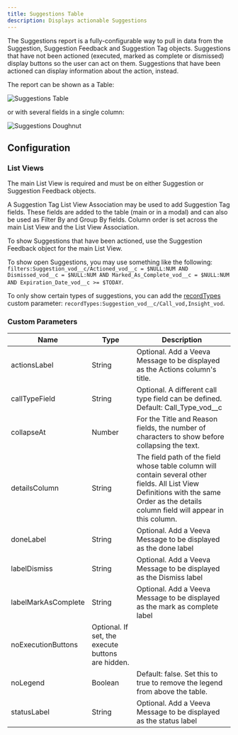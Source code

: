 ```yaml
---
title: Suggestions Table
description: Displays actionable Suggestions
---
```


The Suggestions report is a fully-configurable way to pull in data from the Suggestion, Suggestion Feedback and Suggestion Tag objects. Suggestions that have not been actioned (executed, marked as complete or dismissed) display buttons so the user can act on them. Suggestions that have been actioned can display information about the action, instead.

The report can be shown as a Table:

![Suggestions Table](/static/img/suggestions-table.png "Suggestions Table")

or with several fields in a single column:

![Suggestions Doughnut](/static/img/suggestions-doughnut.png "Suggestions Doughnut")

## Configuration

### List Views

The main List View is required and must be on either Suggestion or Suggestion Feedback objects.

A Suggestion Tag List View Association may be used to add Suggestion Tag fields. These fields are added to the table (main or in a modal) and can also be used as Filter By and Group By fields. Column order is set across the main List View and the List View Association.

To show Suggestions that have been actioned, use the Suggestion Feedback object for the main List View.

To show open Suggestions, you may use something like the following: `filters:Suggestion_vod__c/Actioned_vod__c = $NULL:NUM AND Dismissed_vod__c = $NULL:NUM AND Marked_As_Complete_vod__c = $NULL:NUM AND Expiration_Date_vod__c >= $TODAY`.

To only show certain types of suggestions, you can add the [recordTypes](/references/custom-parameters-list-view) custom parameter: `recordTypes:Suggestion_vod__c/Call_vod,Insight_vod`.

### Custom Parameters

| Name                | Type  | Description |
|---------------------|-------|-------------|
| actionsLabel        | String| Optional. Add a Veeva Message to be displayed as the Actions column's title. |
| callTypeField | String | Optional. A different call type field can be defined. Default: Call_Type_vod__c |
| collapseAt          |Number | For the Title and Reason fields, the number of characters to show before collapsing the text. |
| detailsColumn       | String | The field path of the field whose table column will contain several other fields. All List View Definitions with the same Order as the details column field will appear in this column. |
| doneLabel | String | Optional. Add a Veeva Message to be displayed as the done label |
| labelDismiss | String | Optional. Add a Veeva Message to be displayed as the Dismiss label |
| labelMarkAsComplete | String | Optional. Add a Veeva Message to be displayed as the mark as complete label |
| noExecutionButtons | Optional. If set, the execute buttons are hidden.
| noLegend            | Boolean | Default: false. Set this to true to remove the legend from above the table. |
| statusLabel | String | Optional. Add a Veeva Message to be displayed as the status label |
